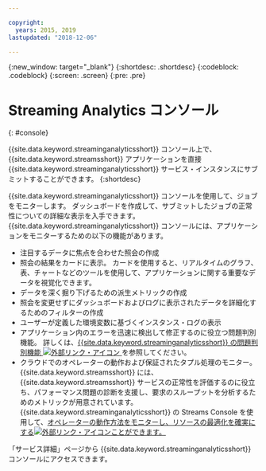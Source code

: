 ```yaml
---

copyright:
  years: 2015, 2019
lastupdated: "2018-12-06"

---
```


<!-- Attribute definitions -->
{:new_window: target="_blank"}
{:shortdesc: .shortdesc}
{:codeblock: .codeblock}
{:screen: .screen}
{:pre: .pre}

# Streaming Analytics コンソール
{: #console}

{{site.data.keyword.streaminganalyticsshort}} コンソール上で、{{site.data.keyword.streamsshort}} アプリケーションを直接 {{site.data.keyword.streaminganalyticsshort}} サービス・インスタンスにサブミットすることができます。
{:shortdesc}

{{site.data.keyword.streaminganalyticsshort}} コンソールを使用して、ジョブをモニターします。 ダッシュボードを作成して、サブミットしたジョブの正常性についての詳細な表示を入手できます。 {{site.data.keyword.streaminganalyticsshort}} コンソールには、アプリケーションをモニターするための以下の機能があります。

* 注目するデータに焦点を合わせた照会の作成
* 照会の結果をカードに表示。 カードを使用すると、リアルタイムのグラフ、表、チャートなどのツールを使用して、アプリケーションに関する重要なデータを視覚化できます。
* データを深く掘り下げるための派生メトリックの作成
* 照会を変更せずにダッシュボードおよびログに表示されたデータを詳細化するためのフィルターの作成
* ユーザーが定義した環境変数に基づくインスタンス・ログの表示
* アプリケーション内のエラーを迅速に検出して修正するのに役立つ問題判別機能。 詳しくは、[{{site.data.keyword.streaminganalyticsshort}} の問題判別機能 ![外部リンク・アイコン](../../icons/launch-glyph.svg "外部リンク・アイコン") ](https://wp.me/p4IICn-4cx)を参照してください。
* クラウドでのオペレーターの動作および保証されたタプル処理のモニター。 {{site.data.keyword.streamsshort}} には、{{site.data.keyword.streamsshort}} サービスの正常性を評価するのに役立ち、パフォーマンス問題の診断を支援し、要求のスループットを分析するためのメトリックが用意されています。 {{site.data.keyword.streaminganalyticsshort}} の Streams Console を使用して、[オペレーターの動作方法をモニターし、リソースの最適化を確実にする![外部リンク・アイコン](../../icons/launch-glyph.svg "外部リンク・アイコン")ことができます。](https://wp.me/p4IICn-4bH)


「サービス詳細」ページから {{site.data.keyword.streaminganalyticsshort}} コンソールにアクセスできます。

<!--The {{site.data.keyword.streaminganalyticsshort}} console is translated into the following languages: Brazilian Portuguese, French, German, Italian, Japanese, Korean, Simplified Chinese, Spanish, Traditional Chinese. Change the language setting in your browser to view the console in your preferred language. -->
